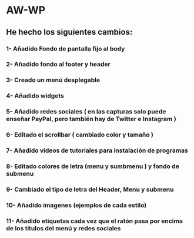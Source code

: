 # AW-WP
## He hecho los siguientes cambios:
### 1- Añadido Fondo de pantalla fijo al body
### 2- Añadido fondo al footer y header
### 3- Creado un menú desplegable
### 4- Añadido widgets
### 5- Añadido redes sociales ( en las capturas solo puede enseñar PayPal, pero también hay de Twitter e Instagram )
### 6- Editado el scrollbar ( cambiado color y tamaño ) 
### 7- Añadido videos de tutoriales para instalación de programas
### 8- Editado colores de letra (menu y sumbmenu ) y fondo de submenu
### 9- Cambiado el tipo de letra del Header, Menu y submenu
### 10- Añadido imagenes (ejemplos de cada estilo)
### 11- Añadido etiquetas cada vez que el ratón pasa por encima de los titulos del menú y redes sociales
